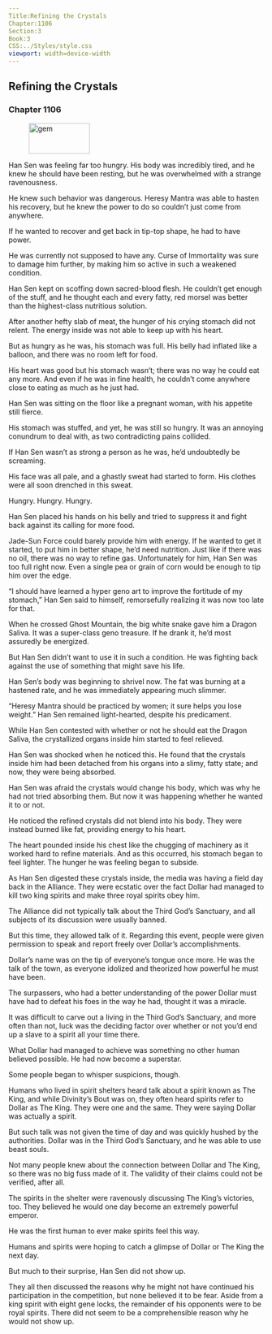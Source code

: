 ```yaml
---
Title:Refining the Crystals 
Chapter:1106 
Section:3 
Book:3 
CSS:../Styles/style.css 
viewport: width=device-width
---
```

  
## Refining the Crystals
### Chapter 1106
  
<figure>
	<img src="../Images/gem.gif" alt="gem" id="gem" width="120" height="60" />
</figure>
  

  
Han Sen was feeling far too hungry. His body was incredibly tired, and he knew he should have been resting, but he was overwhelmed with a strange ravenousness.

He knew such behavior was dangerous. Heresy Mantra was able to hasten his recovery, but he knew the power to do so couldn’t just come from anywhere.

If he wanted to recover and get back in tip-top shape, he had to have power.

He was currently not supposed to have any. Curse of Immortality was sure to damage him further, by making him so active in such a weakened condition.

Han Sen kept on scoffing down sacred-blood flesh. He couldn’t get enough of the stuff, and he thought each and every fatty, red morsel was better than the highest-class nutritious solution.

After another hefty slab of meat, the hunger of his crying stomach did not relent. The energy inside was not able to keep up with his heart.

But as hungry as he was, his stomach was full. His belly had inflated like a balloon, and there was no room left for food.

His heart was good but his stomach wasn’t; there was no way he could eat any more. And even if he was in fine health, he couldn’t come anywhere close to eating as much as he just had.

Han Sen was sitting on the floor like a pregnant woman, with his appetite still fierce.

His stomach was stuffed, and yet, he was still so hungry. It was an annoying conundrum to deal with, as two contradicting pains collided.

If Han Sen wasn’t as strong a person as he was, he’d undoubtedly be screaming.

His face was all pale, and a ghastly sweat had started to form. His clothes were all soon drenched in this sweat.

Hungry. Hungry. Hungry.

Han Sen placed his hands on his belly and tried to suppress it and fight back against its calling for more food.

Jade-Sun Force could barely provide him with energy. If he wanted to get it started, to put him in better shape, he’d need nutrition. Just like if there was no oil, there was no way to refine gas. Unfortunately for him, Han Sen was too full right now. Even a single pea or grain of corn would be enough to tip him over the edge.

“I should have learned a hyper geno art to improve the fortitude of my stomach,” Han Sen said to himself, remorsefully realizing it was now too late for that.

When he crossed Ghost Mountain, the big white snake gave him a Dragon Saliva. It was a super-class geno treasure. If he drank it, he’d most assuredly be energized.

But Han Sen didn’t want to use it in such a condition. He was fighting back against the use of something that might save his life.

Han Sen’s body was beginning to shrivel now. The fat was burning at a hastened rate, and he was immediately appearing much slimmer.

“Heresy Mantra should be practiced by women; it sure helps you lose weight.” Han Sen remained light-hearted, despite his predicament.

While Han Sen contested with whether or not he should eat the Dragon Saliva, the crystallized organs inside him started to feel relieved.

Han Sen was shocked when he noticed this. He found that the crystals inside him had been detached from his organs into a slimy, fatty state; and now, they were being absorbed.

Han Sen was afraid the crystals would change his body, which was why he had not tried absorbing them. But now it was happening whether he wanted it to or not.

He noticed the refined crystals did not blend into his body. They were instead burned like fat, providing energy to his heart.

The heart pounded inside his chest like the chugging of machinery as it worked hard to refine materials. And as this occurred, his stomach began to feel lighter. The hunger he was feeling began to subside.

As Han Sen digested these crystals inside, the media was having a field day back in the Alliance. They were ecstatic over the fact Dollar had managed to kill two king spirits and make three royal spirits obey him.

The Alliance did not typically talk about the Third God’s Sanctuary, and all subjects of its discussion were usually banned.

But this time, they allowed talk of it. Regarding this event, people were given permission to speak and report freely over Dollar’s accomplishments.

Dollar’s name was on the tip of everyone’s tongue once more. He was the talk of the town, as everyone idolized and theorized how powerful he must have been.

The surpassers, who had a better understanding of the power Dollar must have had to defeat his foes in the way he had, thought it was a miracle.

It was difficult to carve out a living in the Third God’s Sanctuary, and more often than not, luck was the deciding factor over whether or not you’d end up a slave to a spirit all your time there.

What Dollar had managed to achieve was something no other human believed possible. He had now become a superstar.

Some people began to whisper suspicions, though.

Humans who lived in spirit shelters heard talk about a spirit known as The King, and while Divinity’s Bout was on, they often heard spirits refer to Dollar as The King. They were one and the same. They were saying Dollar was actually a spirit.

But such talk was not given the time of day and was quickly hushed by the authorities. Dollar was in the Third God’s Sanctuary, and he was able to use beast souls.

Not many people knew about the connection between Dollar and The King, so there was no big fuss made of it. The validity of their claims could not be verified, after all.

The spirits in the shelter were ravenously discussing The King’s victories, too. They believed he would one day become an extremely powerful emperor.

He was the first human to ever make spirits feel this way.

Humans and spirits were hoping to catch a glimpse of Dollar or The King the next day.

But much to their surprise, Han Sen did not show up.

They all then discussed the reasons why he might not have continued his participation in the competition, but none believed it to be fear. Aside from a king spirit with eight gene locks, the remainder of his opponents were to be royal spirits. There did not seem to be a comprehensible reason why he would not show up.